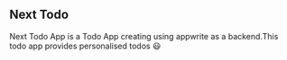 ## Next Todo

Next Todo App is a Todo App creating using appwrite as a backend.This todo app provides personalised todos 😃
